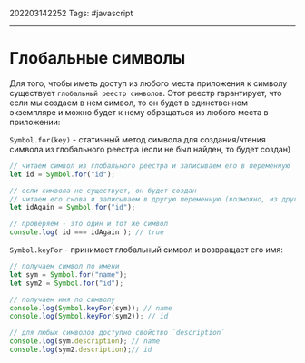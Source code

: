 202203142252
Tags: #javascript 

--- 
# Глобальные символы
Для того, чтобы иметь доступ из любого места приложения к символу существует `глобальный реестр символов`. Этот реестр гарантирует, что если мы создаем в нем символ, то он будет в единственном экземпляре и можно будет к нему обращаться из любого места в приложении:

`Symbol.for(key)` - статичный метод символа для создания/чтения символа из глобального реестра (если не был найден, то будет создан)

```js
// читаем символ из глобального реестра и записываем его в переменную
let id = Symbol.for("id");

// если символа не существует, он будет создан
// читаем его снова и записываем в другую переменную (возможно, из другого места кода)
let idAgain = Symbol.for("id");

// проверяем - это один и тот же символ
console.log( id === idAgain ); // true
```


`Symbol.keyFor` - принимает глобальный символ и возвращает его имя:

```js
// получаем символ по имени
let sym = Symbol.for("name");
let sym2 = Symbol.for("id");

// получаем имя по символу
console.log(Symbol.keyFor(sym)); // name
console.log(Symbol.keyFor(sym2)); // id

// для любых символов доступно свойство `description`
console.log(sym.description); // name
console.log(sym2.description);// id
```

